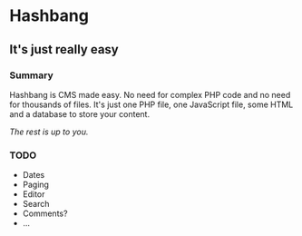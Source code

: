 Hashbang
========

It's just really easy
---------------------

### Summary

Hashbang is CMS made easy. No need for complex PHP code and no need for thousands of files. It's just one PHP file, one JavaScript file, some HTML and a database to store your content.

*The rest is up to you.*

### TODO

- Dates
- Paging
- Editor
- Search
- Comments?
- ...
